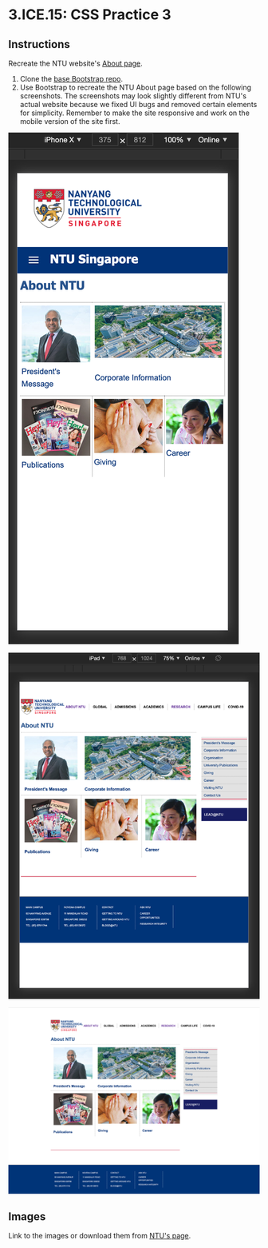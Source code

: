 # 3.ICE.15: CSS Practice 3

## Instructions

Recreate the NTU website's [About page](https://www.ntu.edu.sg/AboutNTU/Pages/home.aspx).

1. Clone the [base Bootstrap repo](https://github.com/rocketacademy/basic-bootstrap-swe1).
2. Use Bootstrap to recreate the NTU About page based on the following screenshots. The screenshots may look slightly different from NTU's actual website because we fixed UI bugs and removed certain elements for simplicity. Remember to make the site responsive and work on the mobile version of the site first.

![Mobile View](../../.gitbook/assets/screen-shot-2020-12-08-at-10.24.39-pm.png)

![Tablet View](../../.gitbook/assets/screen-shot-2020-12-08-at-10.24.53-pm.png)

![Desktop View](../../.gitbook/assets/screen-shot-2020-12-08-at-10.23.19-pm.png)

## Images

Link to the images or download them from [NTU's page](https://www.ntu.edu.sg/AboutNTU/Pages/home.aspx).

